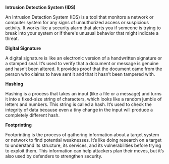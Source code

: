 **Intrusion Detection System (IDS)**

An Intrusion Detection System (IDS) is a tool that monitors a network or computer system for any signs of unauthorized access or suspicious activity. It works like a security alarm that alerts you if someone is trying to break into your system or if there's unusual behavior that might indicate a threat.

**Digital Signature**

A digital signature is like an electronic version of a handwritten signature or a stamped seal. It’s used to verify that a document or message is genuine and hasn’t been altered. It provides proof that the document came from the person who claims to have sent it and that it hasn’t been tampered with.

**Hashing**

Hashing is a process that takes an input (like a file or a message) and turns it into a fixed-size string of characters, which looks like a random jumble of letters and numbers. This string is called a hash. It’s used to check the integrity of data because even a tiny change in the input will produce a completely different hash.

**Footprinting**

Footprinting is the process of gathering information about a target system or network to find potential weaknesses. It’s like doing research on a target to understand its structure, its services, and its vulnerabilities before trying to exploit them. This information can help attackers plan their moves, but it’s also used by defenders to strengthen security.
